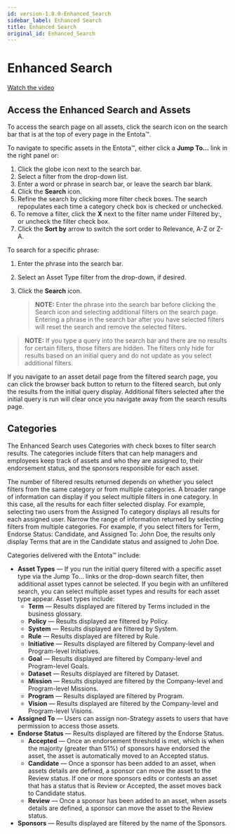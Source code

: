 ```yaml
---
id: version-1.0.0-Enhanced_Search
sidebar_label: Enhanced Search
title: Enhanced Search
original_id: Enhanced_Search
---
```


# Enhanced Search

[Watch the video](https://youtu.be/s6zlLNI8TJs)

## Access the Enhanced Search and Assets

To access the search page on all assets, click the search icon on the
search bar that is at the top of every page in the Entota™.

To navigate to specific assets in the Entota™, either click a **Jump
To...** link in the right panel or:

1.  Click the globe icon next to the search bar.
2.  Select a filter from the drop-down list.
3.  Enter a word or phrase in search bar, or leave the search bar blank.
4.  Click the **Search** icon.
5.  Refine the search by clicking more filter check boxes. The search
    repopulates each time a category check box is checked or unchecked.
6.  To remove a filter, click the **X** next to the filter name under
    Filtered by:, or uncheck the filter check box.
7.  Click the **Sort by** arrow to switch the sort order to Relevance,
    A-Z or Z-A.

To search for a specific phrase:

1.  Enter the phrase into the search bar.

2.  Select an Asset Type filter from the drop-down, if desired.

3.  Click the **Search** icon.
    
    >**NOTE:** Enter the phrase into the search bar before clicking the
    Search icon and selecting additional filters on the search page.
    Entering a phrase in the search bar after you have selected filters
    will reset the search and remove the selected filters.

>**NOTE:** If you type a query into the search bar and there are no
results for certain filters, those filters are hidden. The filters only
hide for results based on an initial query and do not update as you
select additional filters.

If you navigate to an asset detail page from the filtered search page,
you can click the browser back button to return to the filtered search,
but only the results from the initial query display. Additional filters
selected after the initial query is run will clear once you navigate
away from the search results page.

## Categories

The Enhanced Search uses Categories with check boxes to filter search
results. The categories include filters that can help managers and
employees keep track of assets and who they are assigned to, their
endorsement status, and the sponsors responsible for each asset.

The number of filtered results returned depends on whether you select
filters from the same category or from multiple categories. A broader
range of information can display if you select multiple filters in one
category. In this case, all the results for each filter selected
display. For example, selecting two users from the Assigned To category
displays all results for each assigned user. Narrow the range of
information returned by selecting filters from multiple categories. For
example, if you select filters for Term, Endorse Status: Candidate, and
Assigned To: John Doe, the results only display Terms that are in the
Candidate status and assigned to John Doe.

Categories delivered with the Entota™ include:

  - **Asset Types** — If you run the initial query filtered with a
    specific asset type via the Jump To... links or the drop-down search
    filter, then additional asset types cannot be selected. If you begin
    with an unfiltered search, you can select multiple asset types and
    results for each asset type appear. Asset types include:
      - **Term** — Results displayed are filtered by Terms included in
        the business glossary.
      - **Policy** — Results displayed are filtered by Policy.
      - **System** — Results displayed are filtered by System.
      - **Rule** — Results displayed are filtered by Rule.
      - **Initiative** — Results displayed are filtered by Company-level
        and Program-level Initiatives.
      - **Goal** — Results displayed are filtered by Company-level and
        Program-level Goals.
      - **Dataset** — Results displayed are filtered by Dataset.
      - **Mission** — Results displayed are filtered by the
        Company-level and Program-level Missions.
      - **Program** — Results displayed are filtered by Program.
      - **Vision** — Results displayed are filtered by the Company-level
        and Program-level Visions.
  - **Assigned To** — Users can assign non-Strategy assets to users that
    have permission to access those assets.
  - **Endorse Status** — Results displayed are filtered by the Endorse
    Status.
      - **Accepted** — Once an endorsement threshold is met, which is
        when the majority (greater than 51%) of sponsors have endorsed
        the asset, the asset is automatically moved to an Accepted
        status.
      - **Candidate** — Once a sponsor has been added to an asset, when
        assets details are defined, a sponsor can move the asset to the
        Review status. If one or more sponsors edits or contests an
        asset that has a status that is Review or Accepted, the asset
        moves back to Candidate status.
      - **Review** — Once a sponsor has been added to an asset, when
        assets details are defined, a sponsor can move the asset to the
        Review status.
  - **Sponsors** — Results displayed are filtered by the name of the
    Sponsors.
